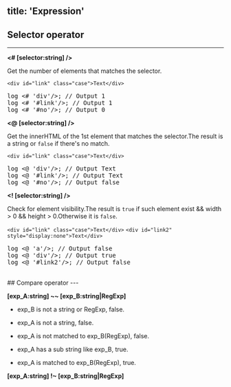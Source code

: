 title: 'Expression'
---

## Selector operator
---
**<# [selector:string] />** 

Get the number of elements that matches the selector.


`<div id="link" class="case">Text</div>`
<pre class='sublemon'>
log <# 'div'/>; // Output 1
log <# '#link'/>; // Output 1
log <# '#no'/>; // Output 0</pre>

**<@ [selector:string] />** 

Get the innerHTML of the 1st element that matches the selector.The result is a string or `false` if there's no match.


`<div id="link" class="case">Text</div>`
<pre class='sublemon'>
log <@ 'div'/>; // Output Text
log <@ '#link'/>; // Output Text
log <@ '#no'/>; // Output false</pre>

**<! [selector:string] />** 

Check for element visibility.The result is `true` if such element exist && width > 0 && height > 0.Otherwise it is `false`.


`<div id="link" class="case">Text</div>`
`<div id="link2" style="display:none">Text</div>`
<pre class='sublemon'>
log <@ 'a'/>; // Output false
log <@ 'div'/>; // Output true
log <@ '#link2'/>; // Output false</pre>

<br>
## Compare operator
---

**[exp_A:string] ~~ [exp_B:string|RegExp]**

- exp_B is not a string or RegExp, false. 

- exp_A is not a string, false.

- exp_A is not matched to exp_B(RegExp), false.

- exp_A has a sub string like exp_B, true.

- exp_A is matched to exp_B(RegExp), true.

**[exp_A:string] !~ [exp_B:string|RegExp]**

